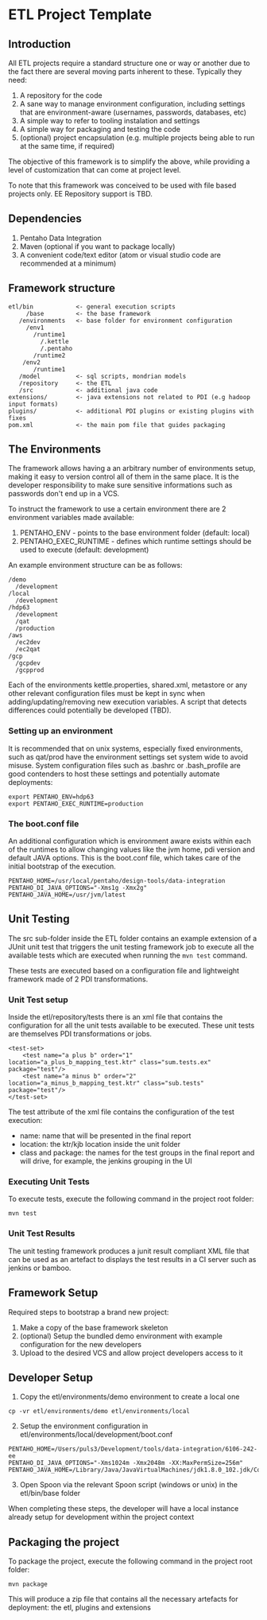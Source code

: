 # ETL Project Template

## Introduction

All ETL projects require a standard structure one or way or another due to the fact there are several moving parts inherent to these.
Typically they need:
1. A repository for the code
2. A sane way to manage environment configuration, including settings that are environment-aware (usernames, passwords, databases, etc)
3. A simple way to refer to tooling instalation and settings
4. A simple way for packaging and testing the code
5. (optional) project encapsulation (e.g. multiple projects being able to run at the same time, if required)

The objective of this framework is to simplify the above, while providing a level of customization that can come at project level.

To note that this framework was conceived to be used with file based projects only. EE Repository support is TBD.

## Dependencies

1. Pentaho Data Integration
2. Maven (optional if you want to package locally)
3. A convenient code/text editor (atom or visual studio code are recommended at a minimum)

## Framework structure

```
etl/bin            <- general execution scripts
     /base         <- the base framework
   /environments   <- base folder for environment configuration
     /env1
       /runtime1
         /.kettle
         /.pentaho
       /runtime2
    /env2
       /runtime1
   /model          <- sql scripts, mondrian models
   /repository     <- the ETL
   /src            <- additional java code
extensions/        <- java extensions not related to PDI (e.g hadoop input formats)
plugins/           <- additional PDI plugins or existing plugins with fixes
pom.xml            <- the main pom file that guides packaging
```

## The Environments

The framework allows having a an arbitrary number of environments setup, making it easy to version control all of them in the same place. It is the developer responsibility to make sure sensitive informations such as passwords don't end up in a VCS.

To instruct the framework to use a certain environment there are 2 environment variables made available:
1. PENTAHO_ENV - points to the base environment folder (default: local)
2. PENTAHO_EXEC_RUNTIME - defines which runtime settings should be used to execute (default: development)

An example environment structure can be as follows:
```
/demo
  /development
/local
  /development
/hdp63
  /development
  /qat
  /production
/aws
  /ec2dev
  /ec2qat
/gcp
  /gcpdev
  /gcpprod
```

Each of the environments kettle.properties, shared.xml, metastore or any other relevant configuration files must be kept in sync when adding/updating/removing new execution variables. A script that detects differences could potentially be developed (TBD).

### Setting up an environment

It is recommended that on unix systems, especially fixed environments, such as qat/prod have the environment settings set system wide to avoid misuse. System configuration files such as .bashrc or .bash_profile are good contenders to host these settings and potentially automate deployments:

```
export PENTAHO_ENV=hdp63
export PENTAHO_EXEC_RUNTIME=production
```

### The boot.conf file

An additional configuration which is environment aware exists within each of the runtimes to allow changing values like the jvm home, pdi version and default JAVA options. This is the boot.conf file, which takes care of the initial bootstrap of the execution.

```
PENTAHO_HOME=/usr/local/pentaho/design-tools/data-integration
PENTAHO_DI_JAVA_OPTIONS="-Xms1g -Xmx2g"
PENTAHO_JAVA_HOME=/usr/jvm/latest
```

## Unit Testing

The src sub-folder inside the ETL folder contains an example extension of a JUnit unit test that triggers the unit testing framework job to execute all the available tests which are executed when running the `mvn test` command.

These tests are executed based on a configuration file and lightweight framework made of 2 PDI transformations.

### Unit Test setup

Inside the etl/repository/tests there is an xml file that contains the configuration for all the unit tests available to be executed. These unit tests are themselves PDI transformations or jobs.

```
<test-set>
    <test name="a plus b" order="1" location="a_plus_b_mapping_test.ktr" class="sum.tests.ex" package="test"/>
    <test name="a minus b" order="2" location="a_minus_b_mapping_test.ktr" class="sub.tests" package="test"/>
</test-set>
```

The test attribute of the xml file contains the configuration of the test execution:
* name: name that will be presented in the final report
* location: the ktr/kjb location inside the unit folder
* class and package: the names for the test groups in the final report and will drive, for example, the jenkins grouping in the UI

### Executing Unit Tests

To execute tests, execute the following command in the project root folder:
```
mvn test
```

### Unit Test Results

The unit testing framework produces a junit result compliant XML file that can be used as an artefact to displays the test results in a CI server such as jenkins or bamboo.

## Framework Setup

Required steps to bootstrap a brand new project:
1. Make a copy of the base framework skeleton
2. (optional) Setup the bundled demo environment with example configuration for the new developers
3. Upload to the desired VCS and allow project developers access to it 

## Developer Setup

1. Copy the etl/environments/demo environment to create a local one
```
cp -vr etl/environments/demo etl/environments/local
```
2. Setup the environment configuration in etl/environments/local/development/boot.conf
```
PENTAHO_HOME=/Users/puls3/Development/tools/data-integration/6106-242-ee
PENTAHO_DI_JAVA_OPTIONS="-Xms1024m -Xmx2048m -XX:MaxPermSize=256m"
PENTAHO_JAVA_HOME=/Library/Java/JavaVirtualMachines/jdk1.8.0_102.jdk/Contents/Home
```
3. Open Spoon via the relevant Spoon script (windows or unix) in the etl/bin/base folder

When completing these steps, the developer will have a local instance already setup for development within the project context

## Packaging the project

To package the project, execute the following command in the project root folder:
```
mvn package
```

This will produce a zip file that contains all the necessary artefacts for deployment: the etl, plugins and extensions
